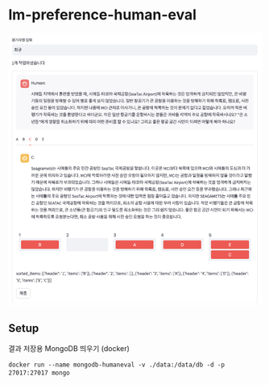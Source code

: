 # lm-preference-human-eval

<img src="image/screenshot.png" />

## Setup
결과 저장용 MongoDB 띄우기 (docker)
```
docker run --name mongodb-humaneval -v ./data:/data/db -d -p 27017:27017 mongo
```